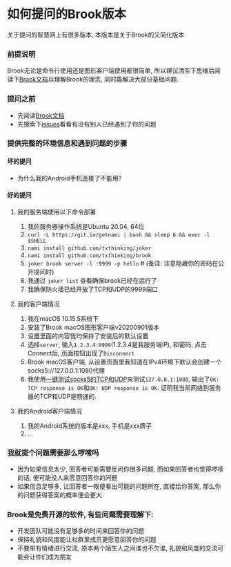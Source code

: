 # 如何提问的Brook版本

关于提问的智慧网上有很多版本, 本版本是关于Brook的又简化版本

### 前提说明

Brook无论是命令行使用还是图形客户端使用都很简单, 所以建议清空下思维后阅读下[Brook文档](https://txthinking.github.io/brook/)以理解Brook的理念, 同时能解决大部分基础问题.

### 提问之前

- 先阅读[Brook文档](https://txthinking.github.io/brook/)
- 先搜索下[issues](https://github.com/txthinking/brook/issues)看看有没有别人已经遇到了你的问题

### 提供完整的环境信息和遇到问题的步骤

#### 坏的提问

- 为什么我的Android手机连接了不能用?

#### 好的提问

1. 我的服务端使用以下命令部署

    1. 我的服务器操作系统是Ubuntu 20.04, 64位
    1. `curl -L https://git.io/getnami | bash && sleep 6 && exec -l $SHELL`
    2. `nami install github.com/txthinking/joker`
    3. `nami install github.com/txthinking/brook`
    4. `joker brook server -l :9999 -p hello` # (备注: 注意隐藏你的密码在公开提问时)
    5. 我通过 `joker list` 查看确保brook已经在运行了
    6. 我确保防火墙已经开放了TCP和UDP的9999端口
    
2. 我的客户端情况

    1. 我在macOS 10.15.5系统下
    1. 安装了Brook macOS图形客户端v20200901版本
    2. 设置里面的内容我均保持了安装后的默认设置
    3. 选择`server`, 输入`1.2.3.4:9999`(1.2.3.4是我服务端IP), 和密码, 点击Connect后, 页面按钮出现了`Disconnect`
    4. Brook macOS客户端, 从设置页面里我知道在IPv4环境下默认会创建一个socks5://127.0.0.1:1080代理
    5. 我使用[一键测试socks5的TCP和UDP](https://denorun.app/?url=https%3A%2F%2Fgit.io%2Fsocks5.js%20127.0.0.1%3A1080)来测试`127.0.0.1:1080`, 输出了`OK: TCP response is OK`和`OK: UDP response is OK`. 证明我当前网络到服务器的TCP和UDP是畅通的.
    
3. 我的Android客户端情况

    1. 我的Android系统的版本是xxx, 手机是xxx牌子
    1. ...

### 我就提个问题需要那么啰嗦吗

- 因为如果信息太少, 回答者可能需要反问你很多问题, 而如果回答者也觉得啰嗦的话, 便可能没人来愿意回答你的问题
- 如果信息足够多, 让回答者一眼便看出可能的问题所在, 直接给你答案, 那么你的问题获得答案的概率便会更大

### Brook是免费开源的软件, 有些问题需要理解下:

- 开发团队可能没有足够多的时间来回答你的问题
- 保持礼貌和风度能让社群里成员更愿意回答你的问题
- 不要带有情绪进行交流, 原本两个陌生人之间谁也不欠谁, 礼貌和风度的交流可能会让你们成为朋友

